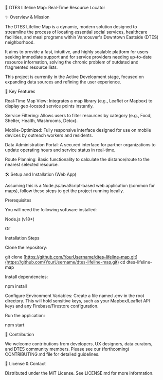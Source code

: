 📍 DTES Lifeline Map: Real-Time Resource Locator

✨ Overview & Mission

The DTES Lifeline Map is a dynamic, modern solution designed to streamline the process of locating essential social services, healthcare facilities, and meal programs within Vancouver's Downtown Eastside (DTES) neighborhood.

It aims to provide a fast, intuitive, and highly scalable platform for users seeking immediate support and for service providers needing up-to-date resource information, solving the chronic problem of outdated and fragmented resource lists.

This project is currently in the Active Development stage, focused on expanding data sources and refining the user experience.

🚀 Key Features

Real-Time Map View: Integrates a map library (e.g., Leaflet or Mapbox) to display geo-located service points instantly.

Service Filtering: Allows users to filter resources by category (e.g., Food, Shelter, Health, Washrooms, Detox).

Mobile-Optimized: Fully responsive interface designed for use on mobile devices by outreach workers and residents.

Data Administration Portal: A secured interface for partner organizations to update operating hours and service status in real-time.

Route Planning: Basic functionality to calculate the distance/route to the nearest selected resource.

🛠️ Setup and Installation (Web App)

Assuming this is a Node.js/JavaScript-based web application (common for maps), follow these steps to get the project running locally.

Prerequisites

You will need the following software installed:

Node.js (v18+)

Git

Installation Steps

Clone the repository:

git clone [https://github.com/YourUsername/dtes-lifeline-map.git](https://github.com/YourUsername/dtes-lifeline-map.git)
cd dtes-lifeline-map


Install dependencies:

npm install


Configure Environment Variables:
Create a file named .env in the root directory. This will hold sensitive keys, such as your Mapbox/Leaflet API keys and any Firebase/Firestore configuration.

Run the application:

npm start


🤝 Contribution

We welcome contributions from developers, UX designers, data curators, and DTES community members. Please see our (forthcoming) CONTRIBUTING.md file for detailed guidelines.

📜 License & Contact

Distributed under the MIT License. See LICENSE.md for more information.
